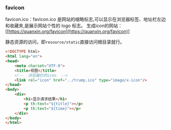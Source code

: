 ### favicon

favicon.ico：favicon.ico 是网站的缩略标志,可以显示在浏览器标签、地址栏左边和收藏夹,是展示网站个性的 logo 标志。
生成icon的网站：[[https://quanxin.org/favicon](https://quanxin.org/favicon)]

静态资源的访问，即`resource/static`直接访问根目录就行。

```html
<!DOCTYPE html>
<html lang="en">
<head>
    <meta charset="UTF-8">
    <title>视图</title>
    <!--  浏览器栏的icon  -->
    <link rel="icon" href="../trump.ico" type="image/x-icon"/>
</head>
<body>
    <div>
        <h1>显示请求结果</h1>
        <p th:text="${title}"></p>
        <p th:text="${time}"></p>
    </div>
</body>
</html>
```

